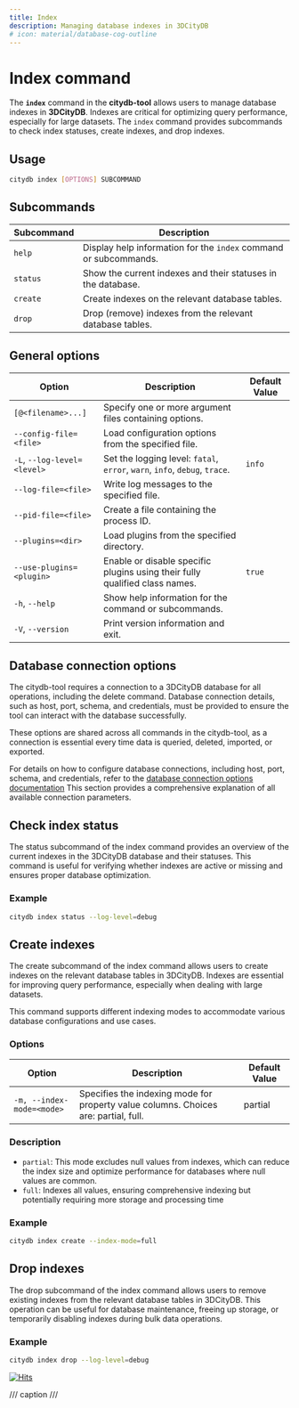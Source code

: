 ```yaml
---
title: Index
description: Managing database indexes in 3DCityDB
# icon: material/database-cog-outline
---
```


# Index command

The **`index`** command in the **citydb-tool** allows users to manage database indexes in **3DCityDB**.
Indexes are critical for optimizing query performance, especially for large datasets.
The `index` command provides subcommands to check index statuses, create indexes, and drop indexes.

## Usage

```bash
citydb index [OPTIONS] SUBCOMMAND
```

## Subcommands

| Subcommand       | Description                                                       |
|------------------|-------------------------------------------------------------------|
| `help`           | Display help information for the `index` command or subcommands.  |
| `status`         | Show the current indexes and their statuses in the database.      |
| `create`         | Create indexes on the relevant database tables.                   |
| `drop`           | Drop (remove) indexes from the relevant database tables.          |

## General options

| Option                               | Description                                                                 | Default Value |
|--------------------------------------|-----------------------------------------------------------------------------|---------------|
| `[@<filename>...]`                   | Specify one or more argument files containing options.                      |               |
| `--config-file=<file>`               | Load configuration options from the specified file.                         |               |
| `-L`, `--log-level=<level>`          | Set the logging level: `fatal`, `error`, `warn`, `info`, `debug`, `trace`.  | `info`        |
| `--log-file=<file>`                  | Write log messages to the specified file.                                   |               |
| `--pid-file=<file>`                  | Create a file containing the process ID.                                    |               |
| `--plugins=<dir>`                    | Load plugins from the specified directory.                                  |               |
| `--use-plugins=<plugin>`             | Enable or disable specific plugins using their fully qualified class names. | `true`        |
| `-h`, `--help`                       | Show help information for the command or subcommands.                       |               |
| `-V`, `--version`                    | Print version information and exit.                                         |               |

## Database connection options

The citydb-tool requires a connection to a 3DCityDB database for all operations, including the delete command.
Database connection details, such as host, port, schema, and credentials, must be provided to ensure the
tool can interact with the database successfully.

These options are shared across all commands in the citydb-tool, as a connection is essential every time data
is queried, deleted, imported, or exported.

For details on how to configure database connections, including host, port, schema, and credentials,
refer to the [database connection options documentation](db-connection.md) This section provides a comprehensive explanation of
all available connection parameters.

## Check index status

The status subcommand of the index command provides an overview of the current indexes in the 3DCityDB
database and their statuses. This command is useful for verifying whether indexes are active or missing and
ensures proper database optimization.

### Example

```bash
citydb index status --log-level=debug
```

## Create indexes

The create subcommand of the index command allows users to create indexes on the relevant database tables in 3DCityDB.
Indexes are essential for improving query performance, especially when dealing with large datasets.

This command supports different indexing modes to accommodate various database configurations and use cases.

### Options

| Option                               | Description                                                                 | Default Value     |
|--------------------------------------|-----------------------------------------------------------------------------|-------------------|
| `-m, --index-mode=<mode>`            | Specifies the indexing mode for property value columns. Choices are: partial, full.| partial    |

### Description

- `partial`: This mode excludes null values from indexes, which can reduce the index size and optimize performance for databases where null values are common.
- `full`: Indexes all values, ensuring comprehensive indexing but potentially requiring more storage and processing time

### Example

```bash
citydb index create --index-mode=full
```

## Drop indexes

The drop subcommand of the index command allows users to remove existing indexes from the relevant database tables
in 3DCityDB. This operation can be useful for database maintenance, freeing up storage, or temporarily disabling
indexes during bulk data operations.

### Example

```bash
citydb index drop --log-level=debug
```

[![Hits](https://hits.seeyoufarm.com/api/count/incr/badge.svg?url=https%3A%2F%2F3dcitydb.github.io%2F3dcitydb-mkdocs%2Fcitydb-tool%2Findexing%2F&count_bg=%2379C83D&title_bg=%23555555&icon=&icon_color=%23E7E7E7&title=Visitors&edge_flat=false)](https://hits.seeyoufarm.com/#history)

/// caption
///
